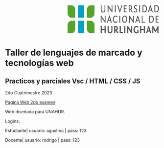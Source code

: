 <div align="end">
  <img  src="logo-unahur.png" alt="logo-unahur" width="300" height="100" />
</div>  

# Taller de lenguajes de marcado y tecnologías web 

## Practicos y parciales Vsc / HTML / CSS / JS
2do Cuatrimestre 2023

[Pagina Web 2do examen](https://cer-robokids.000webhostapp.com/)

Web diseñada para UNAHUR.

Logins:

Estudiante| usuario: agustina | pass: 123

Docente| usuario: rodrigo | pass: 123
